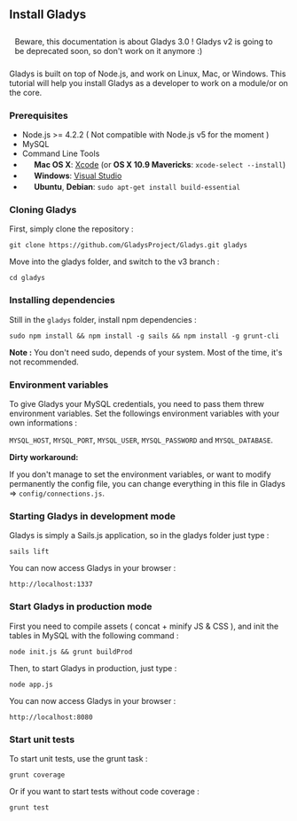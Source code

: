 ## Install Gladys

<div class="alert alert-info" role="alert" style="padding: 10px;">Beware, this documentation is about Gladys 3.0 ! Gladys v2 is going to be deprecated soon, so don't work on it anymore :)</div>


Gladys is built on top of Node.js, and work on Linux, Mac, or Windows. This tutorial will help you install Gladys as a developer to work on a module/or on the core. 

### Prerequisites

- Node.js >= 4.2.2 ( Not compatible with Node.js v5 for the moment )
- MySQL
- Command Line Tools
 - <img src="https://developer.gladysproject.com/assets/images/documentation/apple.gif" height="17">&nbsp;**Mac OS X**: [Xcode](https://itunes.apple.com/us/app/xcode/id497799835?mt=12) (or **OS X 10.9 Mavericks**: `xcode-select --install`)
 - <img src="https://developer.gladysproject.com/assets/images/documentation/windows.jpg" height="17">&nbsp;**Windows**: [Visual Studio](http://www.visualstudio.com/downloads/download-visual-studio-vs#d-express-windows-8)
 - <img src="https://developer.gladysproject.com/assets/images/documentation/ubuntu.jpg" height="17">&nbsp;**Ubuntu**, **Debian**: `sudo apt-get install build-essential`

### Cloning Gladys

First, simply clone the repository : 

```
git clone https://github.com/GladysProject/Gladys.git gladys
```

Move into the gladys folder, and switch to the v3 branch :

```
cd gladys
```


### Installing dependencies

Still in the `gladys` folder, install npm dependencies : 

```
sudo npm install && npm install -g sails && npm install -g grunt-cli
``` 

**Note :** You don't need sudo, depends of your system. Most of the time, it's not recommended.

### Environment variables

To give Gladys your MySQL credentials, you need to pass them threw environment variables. Set the followings environment variables with your own informations :

`MYSQL_HOST`, `MYSQL_PORT`, `MYSQL_USER`, `MYSQL_PASSWORD` and `MYSQL_DATABASE`.

**Dirty workaround:**

If you don't manage to set the environment variables, or want to modify permanently the config file, you can change everything in this file in Gladys => `config/connections.js`.


### Starting Gladys in development mode

Gladys is simply a Sails.js application, so in the gladys folder just type : 

```
sails lift
```

You can now access Gladys in your browser :

```
http://localhost:1337
```

### Start Gladys in production mode


First you need to compile assets ( concat + minify JS & CSS ), and init the tables in MySQL with the following command : 

```
node init.js && grunt buildProd
```

Then, to start Gladys in production, just type : 

```
node app.js
```

You can now access Gladys in your browser : 

```
http://localhost:8080
```


### Start unit tests

To start unit tests, use the grunt task :

```
grunt coverage
```

Or if you want to start tests without code coverage : 

```
grunt test
```
